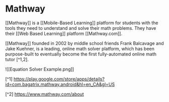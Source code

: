 # Mathway

[[Mathway]] is a [[Mobile-Based Learning]] platform for students with the tools they need to understand and solve their math problems. They have their [[Web Based Learning]] platform [[Mathway.com]].

[[Mathway]] founded in 2002 by middle school friends Frank Balcavage and Jake Kuehner, is a leading, online math solver platform, which has been purpose-built to eventually become the first fully-automated online math tutor [^1,2]. 


![[Equation Solver Example.png]]


[^1] https://play.google.com/store/apps/details?id=com.bagatrix.mathway.android&hl=en_CA&gl=US 

[^2] https://www.mathway.com/about 